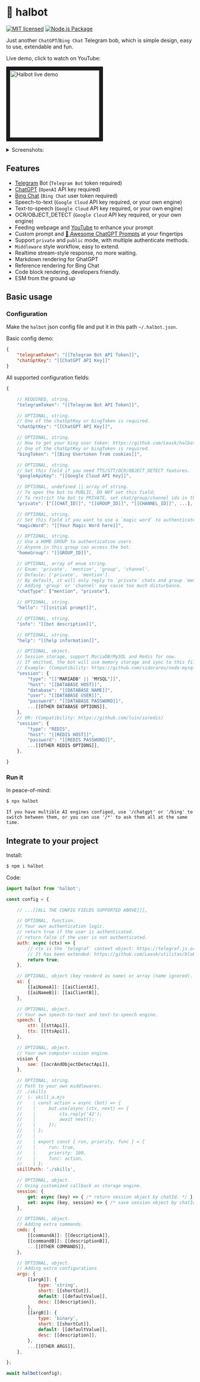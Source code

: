 # 🤖️ halbot

[![MIT licensed](https://img.shields.io/badge/license-MIT-blue)](./LICENSE)
[![Node.js Package](https://github.com/Leask/halbot/actions/workflows/npm-publish.yml/badge.svg)](https://github.com/Leask/halbot/actions/workflows/npm-publish.yml)

Just another `ChatGPT`/`Bing Chat` Telegram bob, which is simple design, easy to use, extendable and fun.

Live demo, click to watch on YouTube:

<a href="http://www.youtube.com/watch?feature=player_embedded&v=MzBocSyYfcY" target="_blank"><img src="http://img.youtube.com/vi/MzBocSyYfcY/0.jpg"
alt="Halbot live demo" width="240" height="180" border="10" /></a>

<details>
  <summary>Screenshots:</summary>
  <img width="972" alt="Screenshot 2023-03-12 at 10 59 59 AM" src="https://user-images.githubusercontent.com/233022/224584278-9c3e3374-6ac2-44ca-8d35-df7747b9c1be.png">
  <img width="977" alt="Screenshot 2023-03-12 at 11 00 34 AM" src="https://user-images.githubusercontent.com/233022/224584280-113c03af-54b8-4724-86c7-3aa975f53c9c.png">
  <img width="965" alt="Screenshot 2023-03-12 at 11 00 17 AM" src="https://user-images.githubusercontent.com/233022/224584281-526578f9-3f0f-4bf6-a89c-56b07f97beae.png">
  <img width="969" alt="Screenshot 2023-03-12 at 10 58 11 AM" src="https://user-images.githubusercontent.com/233022/224584282-d12dca78-1da3-4166-ba39-6d14b78ab3e2.png">
</details>

## Features

- [Telegram](https://telegram.org/) Bot (`Telegram Bot` token required)
- [ChatGPT](https://openai.com/blog/chatgpt) (`OpenAI` API key required)
- [Bing Chat](https://www.bing.com/) (`Bing Chat` user token required)
- Speech-to-text (`Google Cloud` API key required, or your own engine)
- Text-to-speech (`Google Cloud` API key required, or your own engine)
- OCR/OBJECT_DETECT (`Google Cloud` API key required, or your own engine)
- Feeding webpage and [YouTube](https://www.youtube.com/) to enhance your prompt
- Custom prompt and [🧠 Awesome ChatGPT Prompts](https://github.com/f/awesome-chatgpt-prompts) at your fingertips
- Support `private` and `public` mode, with multiple authenticate methods.
- `Middleware` style workflow, easy to extend.
- Realtime stream-style response, no more waiting.
- Markdown rendering for GhatGPT
- Reference rendering for Bing Chat
- Code block rendering, developers friendly.
- ESM from the ground up

## Basic usage

### Configuration

Make the `halbot` json config file and put it in this path `~/.halbot.json`.

Basic config demo:

```json
{
    "telegramToken": "[[Telegram Bot API Token]]",
    "chatGptKey": "[[ChatGPT API Key]]"
}
```

All supported configuration fields:

```js
{

    // REQUIRED, string.
    "telegramToken": "[[Telegram Bot API Token]]",

    // OPTIONAL, string.
    // One of the chatGptKey or bingToken is required.
    "chatGptKey": "[[ChatGPT API Key]]",

    // OPTIONAL, string.
    // How to get your bing user token: https://github.com/Leask/halbot/issues/13
    // One of the chatGptKey or bingToken is required.
    "bingToken": "[[Bing Usertoken from cookies]]",

    // OPTIONAL, string.
    // Set this field if you need TTS/STT/OCR/OBJECT_DETECT features.
    "googleApiKey": "[[Google Cloud API Key]]",

    // OPTIONAL, undefined || array of string.
    // To open the bot to PUBLIC, DO NOT set this field;
    // To restrict the bot to PRIVATE, set chat/group/channel ids in this array.
    "private": ["[[CHAT_ID]]", "[[GROUP_ID]]", "[[CHANNEL_ID]]", ...],

    // OPTIONAL, string.
    // Set this field if you want to use a `magic word` to authenticate the bot.
    "magicWord": "[[Your Magic Word here]]",

    // OPTIONAL, string.
    // Use a HOME GROUP to authentication users.
    // Anyone in this group can access the bot.
    "homeGroup": "[[GROUP_ID]]",

    // OPTIONAL, array of enum string.
    // Enum: 'private', 'mention', 'group', 'channel'.
    // Defaule: ['private', 'mention'].
    // By default, it will only reply to `private` chats and group `mention`s.
    // Adding 'group' or 'channel' may cause too much disturbance.
    "chatType": ["mention", "private"],

    // OPTIONAL, string.
    "hello": "[[initial prompt]]",

    // OPTIONAL, string.
    "info": "[[bot description]]",

    // OPTIONAL, string.
    "help": "[[help information]]",

    // OPTIONAL, object.
    // Session storage, support MariaDB/MySQL and Redis for now.
    // If omitted, the bot will use memory storage and sync to this file.
    // Example: (Compatibility: https://github.com/sidorares/node-mysql2)
    "session": {
        "type": "[["MARIADB" || "MYSQL"]]",
        "host": "[[DATABASE HOST]]",
        "database": "[[DATABASE NAME]]",
        "user": "[[DATABASE USER]]",
        "password": "[[DATABASE PASSWORD]]",
        ...[[OTHER DATABASE OPTIONS]],
    },
    // OR: (Compatibility: https://github.com/luin/ioredis)
    "session": {
        "type": "REDIS",
        "host": "[[REDIS HOST]]",
        "password": "[[REDIS PASSWORD]]",
        ...[[OTHER REDIS OPTIONS]],
    },

}
```

### Run it

In peace-of-mind:

```bash
$ npx halbot
```

`If you have multible AI engines configed, use '/chatgpt' or '/bing' to switch between them, or you can use '/*' to ask them all at the same time.`

## Integrate to your project

Install:

```bash
$ npm i halbot
```

Code:

```js
import halbot from 'halbot';

const config = {

    // ...[[ALL THE CONFIG FIELDS SUPPORTED ABOVE]]],

    // OPTIONAL, function.
    // Your own authentication logic.
    // return true if the user is authenticated.
    // return false if the user is not authenticated.
    auth: async (ctx) => {
        // ctx is the `telegraf` context object: https://telegraf.js.org/#context-class
        // It has been extended: https://github.com/Leask/utilitas/blob/master/lib/bot.mjs
        return true;
    },

    // OPTIONAL, object (key renderd as name) or array (name ignored).
    ai: {
        [[aiNameA]]: [[aiClientA]],
        [[aiNameB]]: [[aiClientB]],
    },

    // OPTIONAL, object.
    // Your own speech-to-text and text-to-speech engine.
    speech: {
        stt: [[sttApi]],
        tts: [[ttsApi]],
    },

    // OPTIONAL, object.
    // Your own computer-vision engine.
    vision {
        see: [[ocrAndObjectDetectApi]],
    },

    // OPTIONAL, string.
    // Path to your own middlewares.
    // ./skills
    //  |- skill_a.mjs
    //    | const action = async (bot) => {
    //    |     bot.use(async (ctx, next) => {
    //    |         ctx.reply('42');
    //    |         await next();
    //    |     });
    //    | };
    //    |
    //    | export const { run, priority, func } = {
    //    |     run: true,
    //    |     priority: 100,
    //    |     func: action,
    //    | };
    skillPath: './skills',

    // OPTIONAL, object.
    // Using customized callback as storage engine.
    session: {
        get: async (key) => { /* return session object by chatId. */ },
        set: async (key, session) => { /* save session object by chatId. */ },
    },

    // OPTIONAL, object.
    // Adding extra commands.
    cmds: {
        [[commandA]]: [[descriptionA]],
        [[commandB]]: [[descriptionB]],
        ...[[OTHER COMMANDS]],
    },

    // OPTIONAL, object.
    // Adding extra configurations
    args: {
        [[argA]]: {
            type: 'string',
            short: [[shortCut]],
            default: [[defaultValue]],
            desc: [[description]],
        },
        [[argB]]: {
            type: 'binary',
            short: [[shortCut]],
            default: [[defaultValue]],
            desc: [[description]],
        },
        ...[[OTHER ARGS]],
    },

};

await halbot(config);
```
